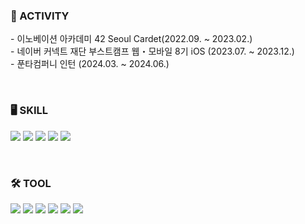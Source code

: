 
<p>
<b><h3>🎯 ACTIVITY</h3></b>
- 이노베이션 아카데미 42 Seoul Cardet(2022.09. ~ 2023.02.)<br>
- 네이버 커넥트 재단 부스트캠프 웹・모바일 8기 iOS (2023.07. ~ 2023.12.)<br>
- 푼타컴퍼니 인턴 (2024.03. ~ 2024.06.)
</p>

<br>

<b><h3>🖥️ SKILL</h3></b>
<p>
  <img src="https://img.shields.io/badge/Swift-F05138?style=round-square&logo=Swift&logoColor=white"/>
  <img src="https://img.shields.io/badge/UIKit-2396F3?style=round-square&logo=UIKit&logoColor=white"/>
  <img src="https://img.shields.io/badge/Combine-375BD2?style=round-square&logo=chainlink&logoColor=white"/>
  <img src="https://img.shields.io/badge/RxSwift-B7178C?style=round-square&logo=ReactiveX&logoColor=white"/>
  <img src="https://img.shields.io/badge/Alamofire-00FF7B?style=round-square&logo=Alamy&logoColor=white"/>
</p>
  <br>
  
<b><h3>🛠️ TOOL</h3></b>
<p>
  <img src="https://img.shields.io/badge/Git-F05032?style=round-square&logo=Git&logoColor=white"/>
  <img src="https://img.shields.io/badge/GitHub-181717?style=round-square&logo=GitHub&logoColor=white"/>
  <img src="https://img.shields.io/badge/Xcode-147EFB?style=round-square&logo=Xcode&logoColor=white"/>
  <img src="https://img.shields.io/badge/Slack-4A154B?style=round-square&logo=Slack&logoColor=white"/>
  <img src="https://img.shields.io/badge/Notion-000000?style=round-square&logo=Notion&logoColor=white"/>
  <img src="https://img.shields.io/badge/Discord-5865F2?style=round-square&logo=Discord&logoColor=white"/>
</p>
